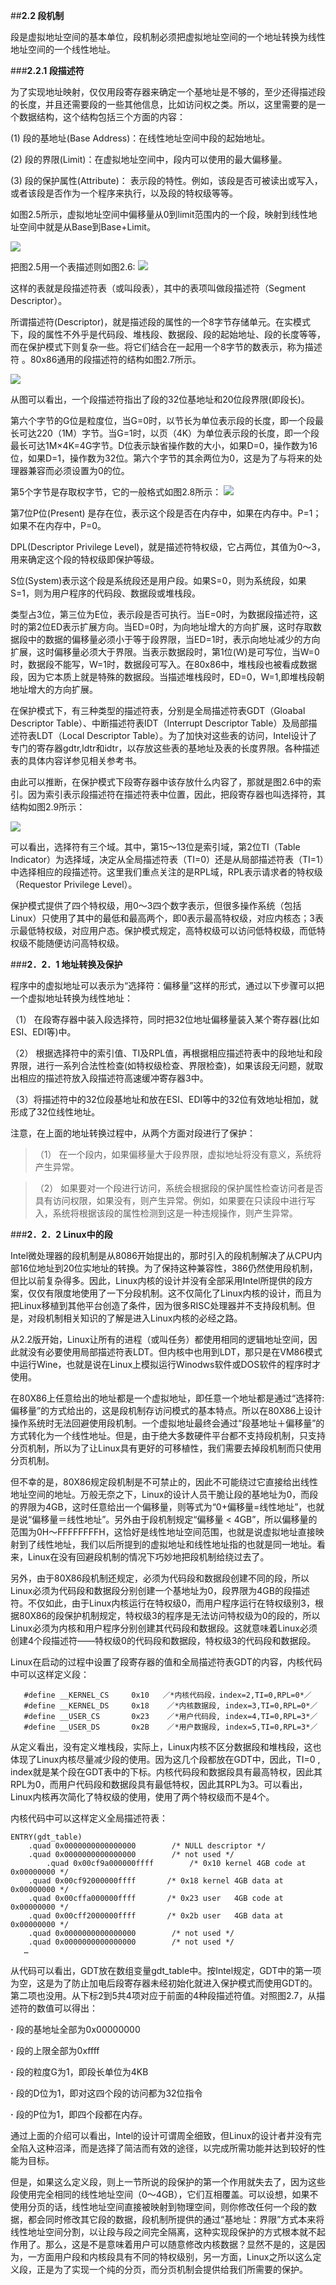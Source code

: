 ##**2.2 段机制**

段是虚拟地址空间的基本单位，段机制必须把虚拟地址空间的一个地址转换为线性地址空间的一个线性地址。

###**2.2.1 段描述符**

为了实现地址映射，仅仅用段寄存器来确定一个基地址是不够的，至少还得描述段的长度，并且还需要段的一些其他信息，比如访问权之类。所以，这里需要的是一个数据结构，这个结构包括三个方面的内容：

(1)	段的基地址(Base Address)：在线性地址空间中段的起始地址。

(2)	段的界限(Limit)：在虚拟地址空间中，段内可以使用的最大偏移量。

(3)	段的保护属性(Attribute)： 表示段的特性。例如，该段是否可被读出或写入，或者该段是否作为一个程序来执行，以及段的特权级等等。

如图2.5所示，虚拟地址空间中偏移量从0到limit范围内的一个段，映射到线性地址空间中就是从Base到Base+Limit。

![](http://i.imgur.com/pQ8tic1.png)
                  
把图2.5用一个表描述则如图2.6:
  ![](http://i.imgur.com/s23iRtc.png)

这样的表就是段描述符表（或叫段表），其中的表项叫做段描述符（Segment Descriptor）。

所谓描述符(Descriptor)，就是描述段的属性的一个8字节存储单元。在实模式下，段的属性不外乎是代码段、堆栈段、数据段、段的起始地址、段的长度等等，而在保护模式下则复杂一些。将它们结合在一起用一个8字节的数表示，称为描述符 。80x86通用的段描述符的结构如图2.7所示。

![](http://i.imgur.com/O4ZbGaB.png)

从图可以看出，一个段描述符指出了段的32位基地址和20位段界限(即段长)。

第六个字节的G位是粒度位，当G=0时，以节长为单位表示段的长度，即一个段最长可达220（1M）字节。当G=1时，以页（4K）为单位表示段的长度，即一个段最长可达1M×4K=4G字节。D位表示缺省操作数的大小，如果D=0，操作数为16位，如果D=1，操作数为32位。第六个字节的其余两位为0，这是为了与将来的处理器兼容而必须设置为0的位。

第5个字节是存取权字节，它的一般格式如图2.8所示：
![](http://i.imgur.com/r55VWWk.png)

第7位P位(Present) 是存在位，表示这个段是否在内存中，如果在内存中。P=1；如果不在内存中，P=0。

DPL(Descriptor Privilege Level)，就是描述符特权级，它占两位，其值为0～3，用来确定这个段的特权级即保护等级。

S位(System)表示这个段是系统段还是用户段。如果S=0，则为系统段，如果S=1，则为用户程序的代码段、数据段或堆栈段。

类型占3位，第三位为E位，表示段是否可执行。当E=0时，为数据段描述符，这时的第2位ED表示扩展方向。当ED=0时，为向地址增大的方向扩展，这时存取数据段中的数据的偏移量必须小于等于段界限，当ED=1时，表示向地址减少的方向扩展，这时偏移量必须大于界限。当表示数据段时，第1位(W)是可写位，当W=0时，数据段不能写，W=1时，数据段可写入。在80x86中，堆栈段也被看成数据段，因为它本质上就是特殊的数据段。当描述堆栈段时，ED=0，W=1,即堆栈段朝地址增大的方向扩展。


在保护模式下，有三种类型的描述符表，分别是全局描述符表GDT（Gloabal Descriptor Table）、中断描述符表IDT（Interrupt Descriptor Table）及局部描述符表LDT（Local Descriptor Table）。为了加快对这些表的访问，Intel设计了专门的寄存器gdtr,ldtr和idtr，以存放这些表的基地址及表的长度界限。各种描述表的具体内容详参见相关参考书。

由此可以推断，在保护模式下段寄存器中该存放什么内容了，那就是图2.6中的索引。因为索引表示段描述符在描述符表中位置，因此，把段寄存器也叫选择符，其结构如图2.9所示：

![](http://i.imgur.com/5pH4ARL.png)


可以看出，选择符有三个域。其中，第15～13位是索引域，第2位TI（Table Indicator）为选择域，决定从全局描述符表（TI=0）还是从局部描述符表（TI=1）中选择相应的段描述符。这里我们重点关注的是RPL域，RPL表示请求者的特权级（Requestor Privilege Level）。
 
保护模式提供了四个特权级，用0～3四个数字表示，但很多操作系统（包括Linux）只使用了其中的最低和最高两个，即0表示最高特权级，对应内核态；3表示最低特权级，对应用户态。保护模式规定，高特权级可以访问低特权级，而低特权级不能随便访问高特权级。

###**2．2．1 地址转换及保护**

程序中的虚拟地址可以表示为“选择符：偏移量”这样的形式，通过以下步骤可以把一个虚拟地址转换为线性地址：

（1） 在段寄存器中装入段选择符，同时把32位地址偏移量装入某个寄存器(比如ESI、EDI等)中。

（2） 根据选择符中的索引值、TI及RPL值，再根据相应描述符表中的段地址和段界限，进行一系列合法性检查(如特权级检查、界限检查)，如果该段无问题，就取出相应的描述符放入段描述符高速缓冲寄存器3中。

（3）将描述符中的32位段基地址和放在ESI、EDI等中的32位有效地址相加，就形成了32位线性地址。

注意，在上面的地址转换过程中，从两个方面对段进行了保护：


> （1）	在一个段内，如果偏移量大于段界限，虚拟地址将没有意义，系统将产生异常。

> （2）	如果要对一个段进行访问，系统会根据段的保护属性检查访问者是否具有访问权限，如果没有，则产生异常。例如，如果要在只读段中进行写入，系统将根据该段的属性检测到这是一种违规操作，则产生异常。


###**2．2．2 Linux中的段**

Intel微处理器的段机制是从8086开始提出的，那时引入的段机制解决了从CPU内部16位地址到20位实地址的转换。为了保持这种兼容性，386仍然使用段机制，但比以前复杂得多。因此，Linux内核的设计并没有全部采用Intel所提供的段方案，仅仅有限度地使用了一下分段机制。这不仅简化了Linux内核的设计，而且为把Linux移植到其他平台创造了条件，因为很多RISC处理器并不支持段机制。但是，对段机制相关知识的了解是进入Linux内核的必经之路。

从2.2版开始，Linux让所有的进程（或叫任务）都使用相同的逻辑地址空间，因此就没有必要使用局部描述符表LDT。但内核中也用到LDT，那只是在VM86模式中运行Wine，也就是说在Linux上模拟运行Winodws软件或DOS软件的程序时才使用。


在80X86上任意给出的地址都是一个虚拟地址，即任意一个地址都是通过“选择符:偏移量”的方式给出的，这是段机制存访问模式的基本特点。所以在80X86上设计操作系统时无法回避使用段机制。一个虚拟地址最终会通过“段基地址＋偏移量”的方式转化为一个线性地址。但是，由于绝大多数硬件平台都不支持段机制，只支持分页机制，所以为了让Linux具有更好的可移植性，我们需要去掉段机制而只使用分页机制。

但不幸的是，80X86规定段机制是不可禁止的，因此不可能绕过它直接给出线性地址空间的地址。万般无奈之下，Linux的设计人员干脆让段的基地址为0，而段的界限为4GB，这时任意给出一个偏移量，则等式为“0+偏移量=线性地址”，也就是说“偏移量＝线性地址”。另外由于段机制规定“偏移量 < 4GB”，所以偏移量的范围为0H～FFFFFFFFH，这恰好是线性地址空间范围，也就是说虚拟地址直接映射到了线性地址，我们以后所提到的虚拟地址和线性地址指的也就是同一地址。看来，Linux在没有回避段机制的情况下巧妙地把段机制给绕过去了。

另外，由于80X86段机制还规定，必须为代码段和数据段创建不同的段，所以Linux必须为代码段和数据段分别创建一个基地址为0，段界限为4GB的段描述符。不仅如此，由于Linux内核运行在特权级0，而用户程序运行在特权级别3，根据80X86的段保护机制规定，特权级3的程序是无法访问特权级为0的段的，所以Linux必须为内核和用户程序分别创建其代码段和数据段。这就意味着Linux必须创建4个段描述符——特权级0的代码段和数据段，特权级3的代码段和数据段。

Linux在启动的过程中设置了段寄存器的值和全局描述符表GDT的内容，内核代码中可以这样定义段：

       #define __KERNEL_CS     0x10   ／*内核代码段，index=2,TI=0,RPL=0*／
       #define __KERNEL_DS     0x18    ／*内核数据段, index=3,TI=0,RPL=0*／
       #define __USER_CS       0x23    ／*用户代码段, index=4,TI=0,RPL=3*／
       #define __USER_DS       0x2B    ／*用户数据段, index=5,TI=0,RPL=3*／

从定义看出，没有定义堆栈段，实际上，Linux内核不区分数据段和堆栈段，这也体现了Linux内核尽量减少段的使用。因为这几个段都放在GDT中，因此，TI=0 , index就是某个段在GDT表中的下标。内核代码段和数据段具有最高特权，因此其RPL为0，而用户代码段和数据段具有最低特权，因此其RPL为3。可以看出，Linux内核再次简化了特权级的使用，使用了两个特权级而不是4个。


内核代码中可以这样定义全局描述符表：

    ENTRY(gdt_table)
        .quad 0x0000000000000000        /* NULL descriptor */
        .quad 0x0000000000000000        /* not used */
            .quad 0x00cf9a000000ffff        /* 0x10 kernel 4GB code at 0x00000000 */
        .quad 0x00cf92000000ffff       /* 0x18 kernel 4GB data at 0x00000000 */
        .quad 0x00cffa000000ffff       /* 0x23 user   4GB code at 0x00000000 */
        .quad 0x00cff2000000ffff       /* 0x2b user   4GB data at 0x00000000 */
        .quad 0x0000000000000000        /* not used */
        .quad 0x0000000000000000        /* not used */
       …

从代码可以看出，GDT放在数组变量gdt_table中。按Intel规定，GDT中的第一项为空，这是为了防止加电后段寄存器未经初始化就进入保护模式而使用GDT的。第二项也没用。从下标2到5共4项对应于前面的4种段描述符值。对照图2.7，从描述符的数值可以得出：

**·**	段的基地址全部为0x00000000

**·**	段的上限全部为0xffff

**·**	段的粒度G为1，即段长单位为4KB

**·**	段的D位为1，即对这四个段的访问都为32位指令

**·**	段的P位为1，即四个段都在内存。

通过上面的介绍可以看出，Intel的设计可谓周全细致，但Linux的设计者并没有完全陷入这种沼泽，而是选择了简洁而有效的途径，以完成所需功能并达到较好的性能为目标。

但是，如果这么定义段，则上一节所说的段保护的第一个作用就失去了，因为这些段使用完全相同的线性地址空间（0～4GB），它们互相覆盖。可以设想，如果不使用分页的话，线性地址空间直接被映射到物理空间，则你修改任何一个段的数据，都会同时修改其它段的数据，段机制所提供的通过“基地址：界限”方式本来将线性地址空间分割，以让段与段之间完全隔离，这种实现段保护的方式根本就不起作用了。那么，这是不是意味着用户可以随意修改内核数据？显然不是的，这是因为，一方面用户段和内核段具有不同的特权级别，另一方面，Linux之所以这么定义段，正是为了实现一个纯的分页，而分页机制会提供给我们所需要的保护。

